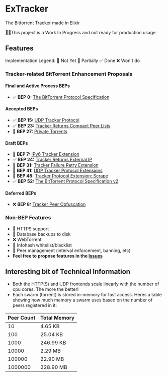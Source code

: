 # ExTracker
The Bittorrent Tracker made in Elixir

👷‍♂️This project is a Work In Progress and not ready for production usage

## Features
Implementation Legend: 
🔲 Not Yet 🔰 Partially ✅ Done ❌ Won't do

### Tracker-related BitTorrent Enhancement Proposals

#### Final and Active Process BEPs
- ✅ **BEP 0:** [The BitTorrent Protocol Specification](https://www.bittorrent.org/beps/bep_0003.html)
#### Accepted BEPs
- ✅ **BEP 15:** [UDP Tracker Protocol](https://www.bittorrent.org/beps/bep_0015.html)
- ✅ **BEP 23:** [Tracker Returns Compact Peer Lists](https://www.bittorrent.org/beps/bep_0023.html)
- 🔲 **BEP 27:** [Private Torrents](https://www.bittorrent.org/beps/bep_0027.html)
#### Draft BEPs
- 🔲 **BEP 7:** [IPv6 Tracker Extension](https://www.bittorrent.org/beps/bep_0007.html)
- ✅ **BEP 24:** [Tracker Returns External IP](https://www.bittorrent.org/beps/bep_0024.html)
- 🔲 **BEP 31:** [Tracker Failure Retry Extension](https://www.bittorrent.org/beps/bep_0031.html)
- 🔲 **BEP 41:** [UDP Tracker Protocol Extensions](https://www.bittorrent.org/beps/bep_0041.html)
- 🔰 **BEP 48:** [Tracker Protocol Extension: Scrape](https://www.bittorrent.org/beps/bep_0048.html)
- ✅ **BEP 52:** [The BitTorrent Protocol Specification v2](https://www.bittorrent.org/beps/bep_0052.html)
#### Deferred BEPs
- ❌ **BEP 8:** [Tracker Peer Obfuscation](https://www.bittorrent.org/beps/bep_0008.html)

### Non-BEP Features
- 🔲 HTTPS support
- 🔲 Database backups to disk
- ❌ WebTorrent
- 🔲 Infohash whitelist/blacklist
- 🔲 Peer management (interval enforcement, banning, etc)
- **Feel free to propose features in the [Issues](https://github.com/Dahrkael/ExTracker/issues)**

## Interesting bit of Technical Information

- Both the HTTP(S) and UDP frontends scale linearly with the number of cpu cores. The more the better!
- Each swarm (torrent) is stored in-memory for fast access. Heres a table showing how much memory a swarm uses based on the number of peers registered in it:

| Peer Count | Total Memory |
|:-----------|:-------------|
| 10         | 4.65 KB      |
| 100        | 25.04 KB     |
| 1000       | 246.99 KB    |
| 10000      | 2.29 MB      |
| 100000     | 22.90 MB     |
| 1000000    | 228.90 MB    |
